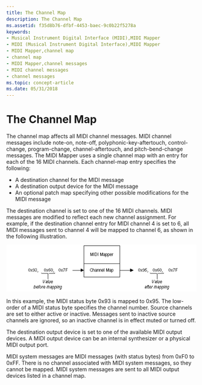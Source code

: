 ```yaml
---
title: The Channel Map
description: The Channel Map
ms.assetid: f35d8b76-dfbf-4453-baec-9c0b22f5278a
keywords:
- Musical Instrument Digital Interface (MIDI),MIDI Mapper
- MIDI (Musical Instrument Digital Interface),MIDI Mapper
- MIDI Mapper,channel map
- channel map
- MIDI Mapper,channel messages
- MIDI channel messages
- channel messages
ms.topic: concept-article
ms.date: 05/31/2018
---
```


# The Channel Map

The channel map affects all MIDI channel messages. MIDI channel messages include note-on, note-off, polyphonic-key-aftertouch, control-change, program-change, channel-aftertouch, and pitch-bend-change messages. The MIDI Mapper uses a single channel map with an entry for each of the 16 MIDI channels. Each channel-map entry specifies the following:

-   A destination channel for the MIDI message
-   A destination output device for the MIDI message
-   An optional patch map specifying other possible modifications for the MIDI message

The destination channel is set to one of the 16 MIDI channels. MIDI messages are modified to reflect each new channel assignment. For example, if the destination channel entry for MIDI channel 4 is set to 6, all MIDI messages sent to channel 4 will be mapped to channel 6, as shown in the following illustration.

![mapped midi image](images/mmap-a05.gif)

In this example, the MIDI status byte 0x93 is mapped to 0x95. The low-order of a MIDI status byte specifies the channel number. Source channels are set to either active or inactive. Messages sent to inactive source channels are ignored, so an inactive channel is in effect muted or turned off.

The destination output device is set to one of the available MIDI output devices. A MIDI output device can be an internal synthesizer or a physical MIDI output port.

MIDI system messages are MIDI messages (with status bytes) from 0xF0 to 0xFF. There is no channel associated with MIDI system messages, so they cannot be mapped. MIDI system messages are sent to all MIDI output devices listed in a channel map.

 

 




